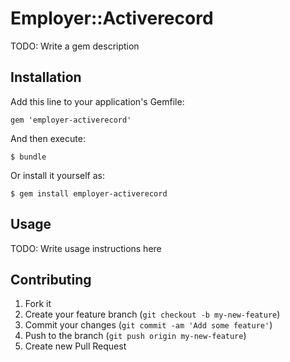 # Employer::Activerecord

TODO: Write a gem description

## Installation

Add this line to your application's Gemfile:

    gem 'employer-activerecord'

And then execute:

    $ bundle

Or install it yourself as:

    $ gem install employer-activerecord

## Usage

TODO: Write usage instructions here

## Contributing

1. Fork it
2. Create your feature branch (`git checkout -b my-new-feature`)
3. Commit your changes (`git commit -am 'Add some feature'`)
4. Push to the branch (`git push origin my-new-feature`)
5. Create new Pull Request
